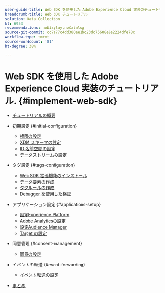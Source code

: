 ```yaml
---
user-guide-title: Web SDK を使用した Adobe Experience Cloud 実装のチュートリアル
breadcrumb-title: Web SDK チュートリアル
solution: Data Collection
kt: 6953
recommendations: noDisplay,noCatalog
source-git-commit: cc7a77c4dd380ae1bc23dc75608e8e2224dfe78c
workflow-type: tm+mt
source-wordcount: '81'
ht-degree: 38%

---
```



# Web SDK を使用した Adobe Experience Cloud 実装のチュートリアル. {#implement-web-sdk}

+ [チュートリアルの概要](overview.md)
+ 初期設定 {#initial-configuration}
   + [権限の設定](configure-permissions.md)
   + [XDM スキーマの設定](configure-schemas.md)
   + [ID 名前空間の設定](configure-identities.md)
   + [データストリームの設定](configure-datastream.md)

+ タグ設定 {#tags-configuration}
   + [Web SDK 拡張機能のインストール](install-web-sdk.md)
   + [データ要素の作成](create-data-elements.md)
   + [タグルールの作成](create-tag-rule.md)
   + [Debugger を使用した検証](validate-with-debugger.md)

+ アプリケーション設定 {#applications-setup}
   + [設定Experience Platform](setup-experience-platform.md)
   + [Adobe Analyticsの設定](setup-analytics.md)
   + [設定Audience Manager](setup-audience-manager.md)
   + [Target の設定](setup-target.md)

+ 同意管理 {#consent-management}
   + [同意の設定](setup-consent.md)

+ イベントの転送 {#event-forwarding}
   + [イベント転送の設定](setup-event-forwarding.md)

+ [まとめ](conclusion.md)

